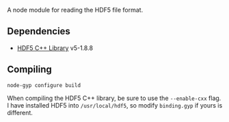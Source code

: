 A node module for reading the HDF5 file format.



## Dependencies

+ [HDF5 C++ Library](http://www.hdfgroup.org/downloads/index.html) v5-1.8.8

## Compiling

```
node-gyp configure build
```

When compiling the HDF5 C++ library, be sure to use the `--enable-cxx` flag. I have installed HDF5 into `/usr/local/hdf5`, so modify `binding.gyp` if yours is different.